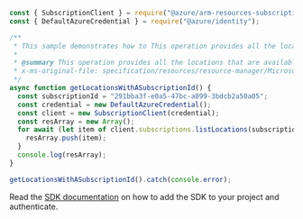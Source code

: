 ```javascript
const { SubscriptionClient } = require("@azure/arm-resources-subscriptions");
const { DefaultAzureCredential } = require("@azure/identity");

/**
 * This sample demonstrates how to This operation provides all the locations that are available for resource providers; however, each resource provider may support a subset of this list.
 *
 * @summary This operation provides all the locations that are available for resource providers; however, each resource provider may support a subset of this list.
 * x-ms-original-file: specification/resources/resource-manager/Microsoft.Resources/stable/2021-01-01/examples/GetLocations.json
 */
async function getLocationsWithASubscriptionId() {
  const subscriptionId = "291bba3f-e0a5-47bc-a099-3bdcb2a50a05";
  const credential = new DefaultAzureCredential();
  const client = new SubscriptionClient(credential);
  const resArray = new Array();
  for await (let item of client.subscriptions.listLocations(subscriptionId)) {
    resArray.push(item);
  }
  console.log(resArray);
}

getLocationsWithASubscriptionId().catch(console.error);
```

Read the [SDK documentation](https://github.com/Azure/azure-sdk-for-js/blob/%40azure%2Farm-resources-subscriptions_2.0.1/sdk/resources-subscriptions/arm-resources-subscriptions/README.md) on how to add the SDK to your project and authenticate.
